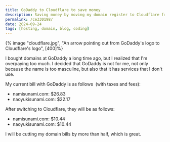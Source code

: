 ```yaml
---
title: GoDaddy to Cloudflare to save money
description: Saving money by moving my domain register to Cloudflare from GoDaddy
permalink: /ce330198/
date: 2024-09-24
tags: [hosting, domain, blog, coding]
---
```


{% image "cloudflare.jpg", "An arrow pointing out from GoDaddy's logo to Cloudflare's logo", [400]%}

I bought domains at GoDaddy a long time ago, but I realized that I'm overpaying too much. I decided that GoDaddy is not for me, not only because the name is too masculine, but also that it has services that I don't use.

My current bill with GoDaddy is as follows  (with taxes and fees):

- namisunami.com: $26.83
- naoyukisunami.com: $22.17

After switching to Cloudflare, they will be as follows:

- namisunami.com: $10.44
- naoyukisunami.com: $10.44

I will be cutting my domain bills by more than half, which is great.
